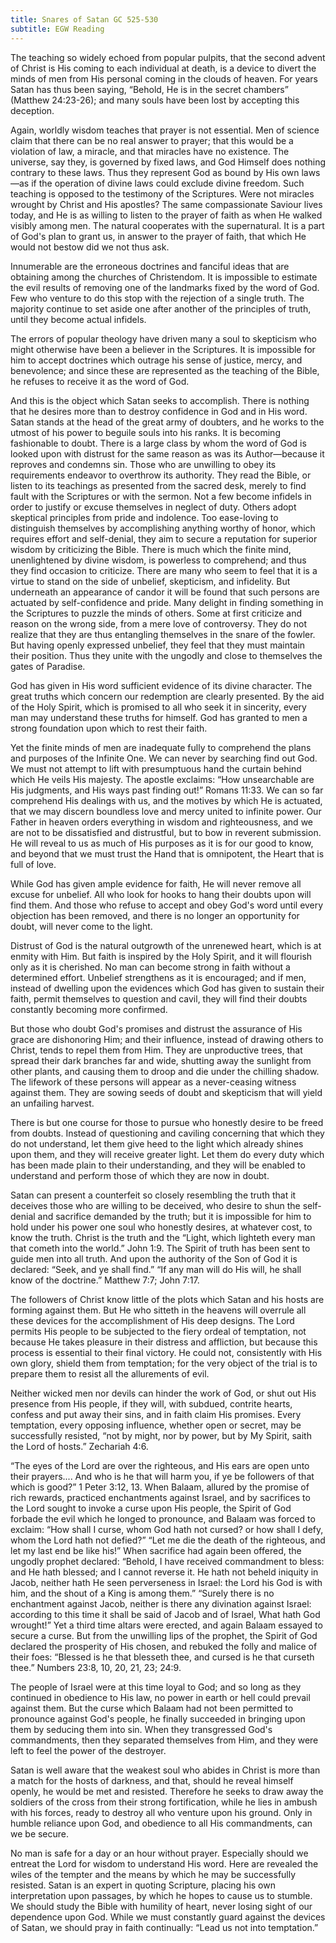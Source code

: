 ```yaml
---
title: Snares of Satan GC 525-530
subtitle: EGW Reading
---
```


The teaching so widely echoed from popular pulpits, that the second advent of Christ is His coming to each individual at death, is a device to divert the minds of men from His personal coming in the clouds of heaven. For years Satan has thus been saying, “Behold, He is in the secret chambers” (Matthew 24:23-26); and many souls have been lost by accepting this deception.

Again, worldly wisdom teaches that prayer is not essential. Men of science claim that there can be no real answer to prayer; that this would be a violation of law, a miracle, and that miracles have no existence. The universe, say they, is governed by fixed laws, and God Himself does nothing contrary to these laws. Thus they represent God as bound by His own laws—as if the operation of divine laws could exclude divine freedom. Such teaching is opposed to the testimony of the Scriptures. Were not miracles wrought by Christ and His apostles? The same compassionate Saviour lives today, and He is as willing to listen to the prayer of faith as when He walked visibly among men. The natural cooperates with the supernatural. It is a part of God's plan to grant us, in answer to the prayer of faith, that which He would not bestow did we not thus ask.

Innumerable are the erroneous doctrines and fanciful ideas that are obtaining among the churches of Christendom. It is impossible to estimate the evil results of removing one of the landmarks fixed by the word of God. Few who venture to do this stop with the rejection of a single truth. The majority continue to set aside one after another of the principles of truth, until they become actual infidels.

The errors of popular theology have driven many a soul to skepticism who might otherwise have been a believer in the Scriptures. It is impossible for him to accept doctrines which outrage his sense of justice, mercy, and benevolence; and since these are represented as the teaching of the Bible, he refuses to receive it as the word of God.

And this is the object which Satan seeks to accomplish. There is nothing that he desires more than to destroy confidence in God and in His word. Satan stands at the head of the great army of doubters, and he works to the utmost of his power to beguile souls into his ranks. It is becoming fashionable to doubt. There is a large class by whom the word of God is looked upon with distrust for the same reason as was its Author—because it reproves and condemns sin. Those who are unwilling to obey its requirements endeavor to overthrow its authority. They read the Bible, or listen to its teachings as presented from the sacred desk, merely to find fault with the Scriptures or with the sermon. Not a few become infidels in order to justify or excuse themselves in neglect of duty. Others adopt skeptical principles from pride and indolence. Too ease-loving to distinguish themselves by accomplishing anything worthy of honor, which requires effort and self-denial, they aim to secure a reputation for superior wisdom by criticizing the Bible. There is much which the finite mind, unenlightened by divine wisdom, is powerless to comprehend; and thus they find occasion to criticize. There are many who seem to feel that it is a virtue to stand on the side of unbelief, skepticism, and infidelity. But underneath an appearance of candor it will be found that such persons are actuated by self-confidence and pride. Many delight in finding something in the Scriptures to puzzle the minds of others. Some at first criticize and reason on the wrong side, from a mere love of controversy. They do not realize that they are thus entangling themselves in the snare of the fowler. But having openly expressed unbelief, they feel that they must maintain their position. Thus they unite with the ungodly and close to themselves the gates of Paradise.

God has given in His word sufficient evidence of its divine character. The great truths which concern our redemption are clearly presented. By the aid of the Holy Spirit, which is promised to all who seek it in sincerity, every man may understand these truths for himself. God has granted to men a strong foundation upon which to rest their faith.

Yet the finite minds of men are inadequate fully to comprehend the plans and purposes of the Infinite One. We can never by searching find out God. We must not attempt to lift with presumptuous hand the curtain behind which He veils His majesty. The apostle exclaims: “How unsearchable are His judgments, and His ways past finding out!” Romans 11:33. We can so far comprehend His dealings with us, and the motives by which He is actuated, that we may discern boundless love and mercy united to infinite power. Our Father in heaven orders everything in wisdom and righteousness, and we are not to be dissatisfied and distrustful, but to bow in reverent submission. He will reveal to us as much of His purposes as it is for our good to know, and beyond that we must trust the Hand that is omnipotent, the Heart that is full of love.

While God has given ample evidence for faith, He will never remove all excuse for unbelief. All who look for hooks to hang their doubts upon will find them. And those who refuse to accept and obey God's word until every objection has been removed, and there is no longer an opportunity for doubt, will never come to the light.

Distrust of God is the natural outgrowth of the unrenewed heart, which is at enmity with Him. But faith is inspired by the Holy Spirit, and it will flourish only as it is cherished. No man can become strong in faith without a determined effort. Unbelief strengthens as it is encouraged; and if men, instead of dwelling upon the evidences which God has given to sustain their faith, permit themselves to question and cavil, they will find their doubts constantly becoming more confirmed.

But those who doubt God's promises and distrust the assurance of His grace are dishonoring Him; and their influence, instead of drawing others to Christ, tends to repel them from Him. They are unproductive trees, that spread their dark branches far and wide, shutting away the sunlight from other plants, and causing them to droop and die under the chilling shadow. The lifework of these persons will appear as a never-ceasing witness against them. They are sowing seeds of doubt and skepticism that will yield an unfailing harvest.

There is but one course for those to pursue who honestly desire to be freed from doubts. Instead of questioning and caviling concerning that which they do not understand, let them give heed to the light which already shines upon them, and they will receive greater light. Let them do every duty which has been made plain to their understanding, and they will be enabled to understand and perform those of which they are now in doubt.

Satan can present a counterfeit so closely resembling the truth that it deceives those who are willing to be deceived, who desire to shun the self-denial and sacrifice demanded by the truth; but it is impossible for him to hold under his power one soul who honestly desires, at whatever cost, to know the truth. Christ is the truth and the “Light, which lighteth every man that cometh into the world.” John 1:9. The Spirit of truth has been sent to guide men into all truth. And upon the authority of the Son of God it is declared: “Seek, and ye shall find.” “If any man will do His will, he shall know of the doctrine.” Matthew 7:7; John 7:17.

The followers of Christ know little of the plots which Satan and his hosts are forming against them. But He who sitteth in the heavens will overrule all these devices for the accomplishment of His deep designs. The Lord permits His people to be subjected to the fiery ordeal of temptation, not because He takes pleasure in their distress and affliction, but because this process is essential to their final victory. He could not, consistently with His own glory, shield them from temptation; for the very object of the trial is to prepare them to resist all the allurements of evil.

Neither wicked men nor devils can hinder the work of God, or shut out His presence from His people, if they will, with subdued, contrite hearts, confess and put away their sins, and in faith claim His promises. Every temptation, every opposing influence, whether open or secret, may be successfully resisted, “not by might, nor by power, but by My Spirit, saith the Lord of hosts.” Zechariah 4:6.

“The eyes of the Lord are over the righteous, and His ears are open unto their prayers.... And who is he that will harm you, if ye be followers of that which is good?” 1 Peter 3:12, 13. When Balaam, allured by the promise of rich rewards, practiced enchantments against Israel, and by sacrifices to the Lord sought to invoke a curse upon His people, the Spirit of God forbade the evil which he longed to pronounce, and Balaam was forced to exclaim: “How shall I curse, whom God hath not cursed? or how shall I defy, whom the Lord hath not defied?” “Let me die the death of the righteous, and let my last end be like his!” When sacrifice had again been offered, the ungodly prophet declared: “Behold, I have received commandment to bless: and He hath blessed; and I cannot reverse it. He hath not beheld iniquity in Jacob, neither hath He seen perverseness in Israel: the Lord his God is with him, and the shout of a King is among them.” “Surely there is no enchantment against Jacob, neither is there any divination against Israel: according to this time it shall be said of Jacob and of Israel, What hath God wrought!” Yet a third time altars were erected, and again Balaam essayed to secure a curse. But from the unwilling lips of the prophet, the Spirit of God declared the prosperity of His chosen, and rebuked the folly and malice of their foes: “Blessed is he that blesseth thee, and cursed is he that curseth thee.” Numbers 23:8, 10, 20, 21, 23; 24:9.

The people of Israel were at this time loyal to God; and so long as they continued in obedience to His law, no power in earth or hell could prevail against them. But the curse which Balaam had not been permitted to pronounce against God's people, he finally succeeded in bringing upon them by seducing them into sin. When they transgressed God's commandments, then they separated themselves from Him, and they were left to feel the power of the destroyer.

Satan is well aware that the weakest soul who abides in Christ is more than a match for the hosts of darkness, and that, should he reveal himself openly, he would be met and resisted. Therefore he seeks to draw away the soldiers of the cross from their strong fortification, while he lies in ambush with his forces, ready to destroy all who venture upon his ground. Only in humble reliance upon God, and obedience to all His commandments, can we be secure.

No man is safe for a day or an hour without prayer. Especially should we entreat the Lord for wisdom to understand His word. Here are revealed the wiles of the tempter and the means by which he may be successfully resisted. Satan is an expert in quoting Scripture, placing his own interpretation upon passages, by which he hopes to cause us to stumble. We should study the Bible with humility of heart, never losing sight of our dependence upon God. While we must constantly guard against the devices of Satan, we should pray in faith continually: “Lead us not into temptation.”